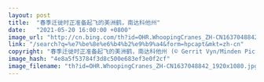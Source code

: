 ```yaml
---
layout: post
title:  "春季迁徙时正准备起飞的美洲鹤，南达科他州"
date:   "2021-05-20 16:00:00 +0800"
image_url: "http://cn.bing.com/th?id=OHR.WhoopingCranes_ZH-CN1637048842_1920x1080.jpg&rf=LaDigue_1920x1080.jpg&pid=hp"
link: "/search?q=%e7%be%8e%e6%b4%b2%e9%b9%a4&form=hpcapt&mkt=zh-cn"
copyright: "春季迁徙时正准备起飞的美洲鹤，南达科他州 (© Gerrit Vyn/Minden Pictures)"
image_hash: "4e8a5f53784f3d8c500e683ef3e0f2cf"
image_filename: "th?id=OHR.WhoopingCranes_ZH-CN1637048842_1920x1080.jpg&rf=LaDigue_1920x1080.jpg&pid=hp"
---
```

